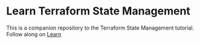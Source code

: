 # Learn Terraform State Management

This is a companion repository to the Terraform State Management tutorial. Follow along on [Learn](https://learn.hashicorp.com/tutorials/terraform/state-cli?in=terraform/state)
